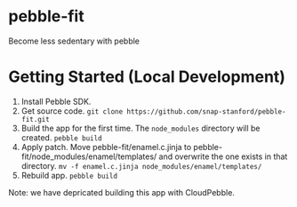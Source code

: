 # pebble-fit
Become less sedentary with pebble

# Getting Started (Local Development)
1. Install Pebble SDK.
2. Get source code.
`git clone https://github.com/snap-stanford/pebble-fit.git`
3. Build the app for the first time. The `node_modules` directory will be created.
`pebble build`
4. Apply patch. Move pebble-fit/enamel.c.jinja to pebble-fit/node_modules/enamel/templates/ and overwrite the one exists in that directory.
`mv -f enamel.c.jinja node_modules/enamel/templates/`
5. Rebuild app.
`pebble build`

Note: we have depricated building this app with CloudPebble.

